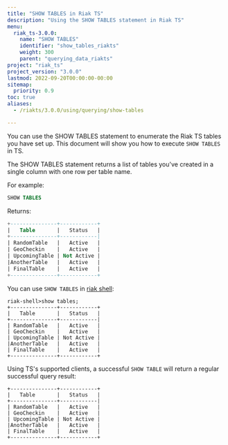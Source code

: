 ```yaml
---
title: "SHOW TABLES in Riak TS"
description: "Using the SHOW TABLES statement in Riak TS"
menu:
  riak_ts-3.0.0:
    name: "SHOW TABLES"
    identifier: "show_tables_riakts"
    weight: 300
    parent: "querying_data_riakts"
project: "riak_ts"
project_version: "3.0.0"
lastmod: 2022-09-20T00:00:00-00:00
sitemap:
  priority: 0.9
toc: true
aliases:
  - /riakts/3.0.0/using/querying/show-tables

---
```


[riak shell]: {{<baseurl>}}riak/ts/3.0.0/using/riakshell

You can use the SHOW TABLES statement to enumerate the Riak TS tables you have set up. This document will show you how to execute `SHOW TABLES` in TS.

The SHOW TABLES statement returns a list of tables you've created in a single column with one row per table name.

For example:

```sql
SHOW TABLES
```

Returns:

```sql
+---------------+------------+
|   Table       |   Status   |
+---------------+------------|
| RandomTable   |   Active   |
| GeoCheckin    |   Active   |
| UpcomingTable | Not Active |
|AnotherTable   |   Active   |
| FinalTable    |   Active   |
+---------------+------------+
```

You can use `SHOW TABLES` in [riak shell]:

```
riak-shell>show tables;
+---------------+------------+
|   Table       |   Status   |
+---------------+------------|
| RandomTable   |   Active   |
| GeoCheckin    |   Active   |
| UpcomingTable | Not Active |
|AnotherTable   |   Active   |
| FinalTable    |   Active   |
+---------------+------------+
```

Using TS's supported clients, a successful `SHOW TABLE` will return a regular successful query result:

```
+---------------+------------+
|   Table       |   Status   |
+---------------+------------|
| RandomTable   |   Active   |
| GeoCheckin    |   Active   |
| UpcomingTable | Not Active |
|AnotherTable   |   Active   |
| FinalTable    |   Active   |
+---------------+------------+
```
